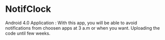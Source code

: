 # NotifClock
Android 4.0 Application : With this app, you will be able to avoid notifications from choosen apps at 3 a.m or when you want.
Uploading the code until few weeks.
